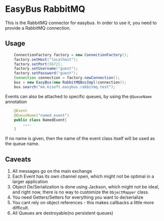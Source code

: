 # EasyBus RabbitMQ

This is the RabbitMQ connector for easybus. In order to use it, you need to provide a 
RabbitMQ connection.

## Usage

```java
    ConnectionFactory factory = new ConnectionFactory();
    factory.setHost("localhost");
    factory.setPort(5672);
    factory.setUsername("guest");
    factory.setPassword("guest");
    Connection connection = factory.newConnection();
    bus = new EasyBus(new RabbitMQBusImpl(connection));
    bus.search("me.kisoft.easybus.rabbitmq.test");
```

Events can also be attached to specific queues, by using the ```@QueueName``` annotation

```java
    @Event
    @QueueName("named_event")
    public class NamedEvent{
        ....
    }
```

If no name is given, then the name of the event class itself will be used as the queue name.

## Caveats

1. All messages go on the main exchange
2. Each Event has its own channel open, which might not be optimal in a larger application
3. Object De/Serialization is done using Jackson, which might not be ideal, and right now,
there is no way to customize the ```ObjectMapper``` class.
4. You need Getters/Setters for everything you want to de/serialize
5. You cant rely on object references - this makes callbacks a little more difficult.
6. All Queues are destroyable(no persistent queues)